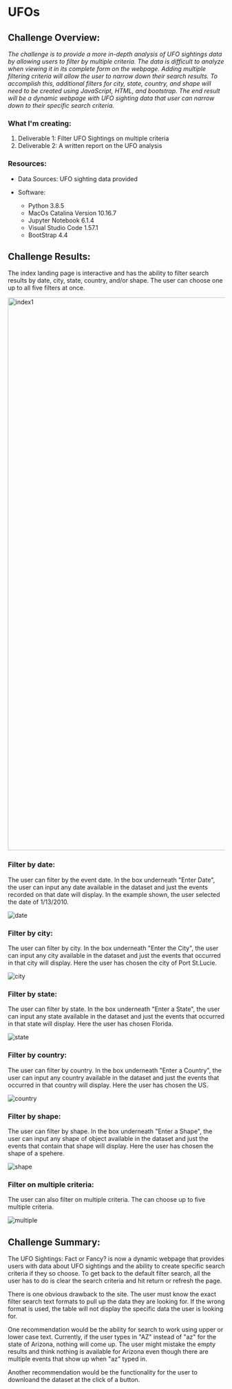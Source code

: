# UFOs

## Challenge Overview:
*The challenge is to provide a more in-depth analysis of UFO sightings data by allowing users to filter by multiple criteria.  The data is difficult to analyze when viewing it in its complete form on the webpage.  Adding multiple filtering criteria will allow the user to narrow down their search results.  To accomplish this, additional filters for city, state, country, and shape will need to be created using JavaScript, HTML, and bootstrap.  The end result will be a dynamic webpage with UFO sighting data that user can narrow down to their specific search criteria.*

### What I'm creating:
1. Deliverable 1: Filter UFO Sightings on multiple criteria
2. Deliverable 2: A written report on the UFO analysis

### Resources:
- Data Sources: UFO sighting data provided

- Software:
    - Python 3.8.5
    - MacOs Catalina Version 10.16.7
    - Jupyter Notebook 6.1.4
    - Visual Studio Code 1.57.1
    - BootStrap 4.4
   
## Challenge Results:
The index landing page is interactive and has the ability to filter search results by date, city, state, country, and/or shape. The user can choose one up to all five filters at once.

<img width="1280" alt="index1" src="https://user-images.githubusercontent.com/36451701/124338132-306bea00-db74-11eb-80f0-c545c5c5a8aa.png">

### Filter by date:
The user can filter by the event date. In the box underneath "Enter Date", the user can input any date available in the dataset and just the events recorded on that date will display. In the example shown, the user selected the date of 1/13/2010.   

![date](https://user-images.githubusercontent.com/36451701/124338146-45487d80-db74-11eb-9860-ff76cca31a5b.png)

### Filter by city:
The user can filter by city.  In the box underneath "Enter the City", the user can input any city available in the dataset and just the events that occurred in that city will display. Here the user has chosen the city of Port St.Lucie.

![city](https://user-images.githubusercontent.com/36451701/124338159-5beed480-db74-11eb-83f1-285bf31e71b7.png)

### Filter by state:
The user can filter by state.  In the box underneath "Enter a State", the user can input any state available in the dataset and just the events that occurred in that state will display.  Here the user has chosen Florida. 

![state](https://user-images.githubusercontent.com/36451701/124338246-c142c580-db74-11eb-80ca-bca6f9c8b6ba.png)

### Filter by country:
The user can filter by country.  In the box underneath "Enter a Country", the user can input any country available in the dataset and just the events that occurred in that country will display.  Here the user has chosen the US.

![country](https://user-images.githubusercontent.com/36451701/124338180-7163fe80-db74-11eb-92e3-0e1f83ee6eff.png)

### Filter by shape:
The user can filter by shape. In the box underneath "Enter a Shape", the user can input any shape of object available in the dataset and just the events that contain that shape will display.  Here the user has chosen the shape of a spehere. 

![shape](https://user-images.githubusercontent.com/36451701/124338188-7cb72a00-db74-11eb-8fd4-60e5526f4cf9.png)

### Filter on multiple criteria:
The user can also filter on multiple criteria.  The can choose up to five multiple criteria.  

![multiple](https://user-images.githubusercontent.com/36451701/124338210-8f316380-db74-11eb-9cf4-1d409475b5f2.png)


## Challenge Summary:
The UFO Sightings: Fact or Fancy? is now a dynamic webpage that provides users with data about UFO sightings and the ability to create specific search criteria if they so choose.  To get back to the default filter search, all the user has to do is clear the search criteria and hit return or refresh the page. 

There is one obvious drawback to the site.  The user must know the exact filter search text formats to pull up the data they are looking for. If the wrong format is used, the table will not display the specific data the user is looking for. 

One recommendation would be the ability for search to work using upper or lower case text.  Currently, if the user types in "AZ" instead of "az" for the state of Arizona, nothing will come up.  The user might mistake the empty results and think nothing is available for Arizona even though there are multiple events that show up when "az" typed in. 

Another recommendation would be the functionality for the user to downloand the dataset at the click of a button. 
